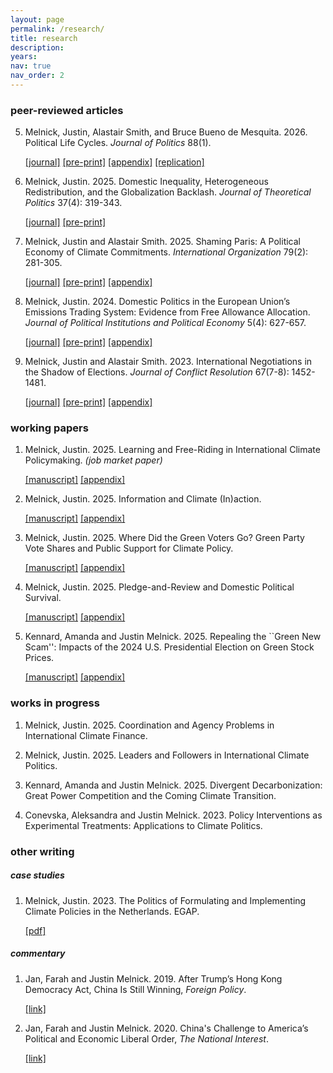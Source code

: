 ```yaml
---
layout: page
permalink: /research/
title: research
description:
years:
nav: true
nav_order: 2
---
```


<h3>peer-reviewed articles</h3>

5. Melnick, Justin, Alastair Smith, and Bruce Bueno de Mesquita. 2026. Political Life Cycles. _Journal of Politics_ 88(1).

      [[journal]](https://www.journals.uchicago.edu/doi/10.1086/734281)   [[pre-print]](https://justinmelnick.github.io/papers/plc/paper.pdf) [[appendix]](https://justinmelnick.github.io/papers/plc/appendix.pdf)  [[replication]](https://doi.org/10.7910/DVN/HVHKDQ)

4. Melnick, Justin. 2025. Domestic Inequality, Heterogeneous Redistribution, and the Globalization Backlash. _Journal of Theoretical Politics_ 37(4): 319-343.

      [[journal]](https://doi.org/10.1177/09516298251333773)   [[pre-print]](https://justinmelnick.github.io/papers/exit/paper.pdf)

3. Melnick, Justin and Alastair Smith. 2025. Shaming Paris: A Political Economy of Climate Commitments. _International Organization_ 79(2): 281-305.

   [[journal]](https://doi.org/10.1017/S0020818325000074)   [[pre-print]](https://justinmelnick.github.io/papers/paris/paper.pdf)   [[appendix]](https://justinmelnick.github.io/papers/paris/appendix.pdf)

2. Melnick, Justin. 2024. Domestic Politics in the European Union’s Emissions Trading
System: Evidence from Free Allowance Allocation. _Journal of Political Institutions and Political Economy_ 5(4): 627-657.

   [[journal]](http://dx.doi.org/10.1561/113.00000113)   [[pre-print]](https://justinmelnick.github.io/papers/ets/paper.pdf)  [[appendix]](https://justinmelnick.github.io/papers/ets/appendix.pdf)

1. Melnick, Justin and Alastair Smith. 2023. International Negotiations in the Shadow of Elections. _Journal of Conflict Resolution_ 67(7-8): 1452-1481.

   [[journal]](https://journals.sagepub.com/doi/abs/10.1177/00220027221139433)     [[pre-print]](https://justinmelnick.github.io/papers/nego/paper.pdf)     [[appendix]](https://justinmelnick.github.io/papers/nego/appendix.pdf)

<h3>working papers</h3>

1. Melnick, Justin. 2025. Learning and Free-Riding in International Climate Policymaking.  _(job market paper)_

   [[manuscript]](https://justinmelnick.github.io/papers/complementarities/paper.pdf)  [[appendix]](https://justinmelnick.github.io/papers/complementarities/appendix.pdf)

2. Melnick, Justin. 2025. Information and Climate (In)action.

   [[manuscript]](https://justinmelnick.github.io/papers/inaction/paper.pdf)  [[appendix]](https://justinmelnick.github.io/papers/inaction/appendix.pdf)

3. Melnick, Justin. 2025. Where Did the Green Voters Go? Green Party Vote Shares and Public Support for Climate Policy. 

   [[manuscript]](https://justinmelnick.github.io/papers/greens/paper.pdf)   [[appendix]](https://justinmelnick.github.io/papers/greens/appendix.pdf) 

4. Melnick, Justin. 2025. Pledge-and-Review and Domestic Political Survival.

   [[manuscript]](https://justinmelnick.github.io/papers/pledge/paper.pdf)   [[appendix]](https://justinmelnick.github.io/papers/pledge/appendix.pdf) 

5. Kennard, Amanda and Justin Melnick. 2025. Repealing the ``Green New Scam'': Impacts of the 2024 U.S. Presidential Election on Green Stock Prices.

   [[manuscript]](https://justinmelnick.github.io/papers/scam/paper.pdf)   [[appendix]](https://justinmelnick.github.io/papers/scam/appendix.pdf) 


<h3>works in progress</h3>

1. Melnick, Justin. 2025. Coordination and Agency Problems in International Climate Finance.

2. Melnick, Justin. 2025. Leaders and Followers in International Climate Politics.

3. Kennard, Amanda and Justin Melnick. 2025. Divergent Decarbonization: Great Power Competition and the Coming Climate Transition. 

4. Conevska, Aleksandra and Justin Melnick. 2023. Policy Interventions as Experimental Treatments: Applications to Climate Politics. 

<!-- 4. Castillo-Quintana, Martin and Justin Melnick. 2023. A Theory of the Consequences of Private Military Companies.  -->

<h3>other writing</h3>

<h5>case studies</h5>

1. Melnick, Justin. 2023. The Politics of Formulating and Implementing Climate Policies in the Netherlands. EGAP.

    [[pdf]](https://justinmelnick.github.io/papers/ets/case.pdf)

<h5>commentary</h5>

1. Jan, Farah and Justin Melnick. 2019. After Trump’s Hong Kong Democracy Act, China Is Still Winning, _Foreign Policy_.

   [[link]](https://foreignpolicy.com/2019/12/02/trump-surprise-move-human-rights-hong-kong-protesters-democracy-act-upper-hand-china-trade-talks/)

2. Jan, Farah and Justin Melnick. 2020. China's Challenge to America’s Political and Economic Liberal Order, _The National Interest_.

   [[link]](https://nationalinterest.org/feature/chinas-challenge-america%E2%80%99s-political-and-economic-liberal-order-111361)

